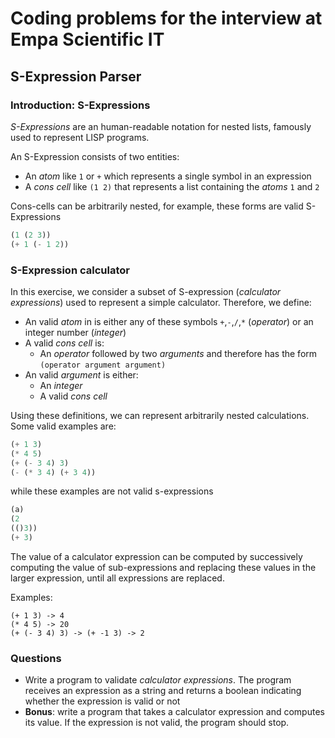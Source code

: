 # Coding problems for the interview at Empa Scientific IT

## S-Expression Parser

### Introduction: S-Expressions

*S-Expressions* are an human-readable notation for nested lists, famously used to represent LISP programs.

An S-Expression consists of two entities:

- An *atom* like `1` or `+` which represents a single symbol in an expression
- A *cons cell* like `(1 2)` that represents a list containing the *atoms* `1` and `2`
  
Cons-cells can be arbitrarily nested, for example, these forms are valid S-Expressions

```scheme
(1 (2 3))
(+ 1 (- 1 2))
```

### S-Expression calculator

In this exercise, we consider a subset of S-expression (*calculator expressions*) used to represent a simple calculator. Therefore, we define:

- An valid  *atom* in is either any of these symbols `+`,`-`,`/`,`*` (*operator*) or an integer number (*integer*)
- A valid *cons cell* is:
  - An *operator* followed by two *arguments* and therefore has the form `(operator argument argument)`
- An valid *argument* is either:
  - An *integer*
  - A valid *cons cell*

Using these definitions, we can represent arbitrarily nested calculations. Some valid examples are:

```scheme
(+ 1 3)
(* 4 5)
(+ (- 3 4) 3)
(- (* 3 4) (+ 3 4))
```

while these examples are not valid s-expressions

```scheme
(a)
(2
(()3))
(+ 3)
```

The value of a calculator expression can be computed by successively computing the value of sub-expressions and replacing these values in the larger expression, until all expressions are replaced.

Examples:

```
(+ 1 3) -> 4
(* 4 5) -> 20
(+ (- 3 4) 3) -> (+ -1 3) -> 2
```

### Questions

- Write a program to validate *calculator expressions*. The program receives an expression as a string and returns a boolean indicating whether the expression is valid or not
- **Bonus**: write a program that takes a calculator expression and computes its value. If the expression is not valid, the program should stop.

